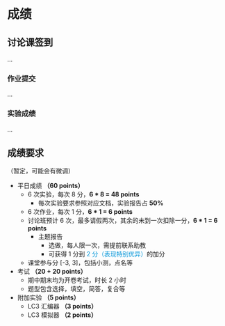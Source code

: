 # 成绩

## 讨论课签到

...

### 作业提交

...

### 实验成绩

...

## 成绩要求

（暂定，可能会有微调）

- 平日成绩 **（60 points）**
  - 6 次实验，每次 8 分，**6 \* 8 = 48 points**
    - 每次实验要求参照对应文档，实验报告占 **50%**
  - 6 次作业，每次 1 分，**6 \* 1 = 6 points**
  - 讨论班预计 6 次，最多请假两次，其余的未到一次扣除一分，**6 \* 1 = 6 points**
    - 主题报告
      - 选做，每人限一次，需提前联系助教
      - 可获得 1 分到 <span style="color: #0095d9;">2 分（表现特别优异）</span>的加分
  - 课堂参与分 [-3, 3]，包括小测，点名等
- 考试 **（20 + 20 points）**
  - 期中期末均为开卷考试，时长 2 小时
  - 题型包含选择，填空，简答，复合等
- 附加实验 **（5 points）**
  - LC3 汇编器 **（3 points）**
  - LC3 模拟器 **（2 points）**